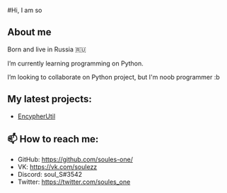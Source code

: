 #Hi, I am so
## About me
Born and live in Russia 🇷🇺

I’m currently learning programming on Python.

I’m looking to collaborate on Python project, but I'm noob programmer :b
## My latest projects:
* [EncypherUtil](https://soules-one.github.io/EncypherUtil/)
## 📫 How to reach me:
* GitHub: https://github.com/soules-one/
* VK: https://vk.com/soulezz
* Discord: soul_S#3542
* Twitter: https://twitter.com/soules_one
